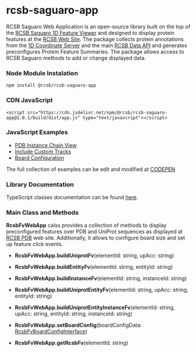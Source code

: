 # rcsb-saguaro-app

RCSB Saguaro Web Application is an open-source library built on the top of the [RCSB Saguaro 1D Feature Viewer](https://rcsb.github.io/rcsb-saguaro)
and designed to display protein features at the [RCSB Web Site](https://www.rcsb.org). The package collects protein annotations from the 
[1D Coordinate Server](https://1d-coordinates.rcsb.org) and the main [RCSB Data API](https://data.rcsb.org) and generates preconfigures Protein 
Feature Summaries. The package allows access to RCSB Saguaro methods to add or change displayed data. 

<!---
<div id="pfvSelect" ></div>  
<div id="pfv" ></div>
<script type="text/javascript" src="https://cdn.jsdelivr.net/npm/@rcsb/rcsb-saguaro-app@1.0.1/build/dist/app.js"></script>
<script type="text/javascript">
RcsbFvWebApp.setBoardConfig({
    trackWidth:540,
    rowTitleWidth:170
});
RcsbFvWebApp.buildInstanceFv("pfv", "4Z35.A");
</script>
--->

### Node Module Instalation
`npm install @rcsb/rcsb-saguaro-app`

### CDN JavaScript
`<script src="https://cdn.jsdelivr.net/npm/@rcsb/rcsb-saguaro-app@1.0.1/build/dist/app.js" type="text/javascript"></script>`

### JavaScript Examples
* [PDB Instance Chain View](https://rcsb.github.io/rcsb-saguaro-app/examples/instance.html)
* [Include Custom Tracks](https://rcsb.github.io/rcsb-saguaro-app/examples/add_new_tracks.html)
* [Board Configuration](https://rcsb.github.io/rcsb-saguaro-app/examples/board_configuration.html)

The full collection of examples can be edit and modified at [CODEPEN](https://codepen.io/collection/XjrBRP?grid_type=list)

### Library Documentation
TypeScript classes documentation can be found [here](https://rcsb.github.io/rcsb-saguaro-app/globals.html).

### Main Class and Methods
**RcsbFvWebApp** calss provides a collection of methods to display preconfigured features over PDB and UniProt sequences 
as displayed at [RCSB PDB](https://www.rcsb.org) web site. Additionally, it allows to configure board size and set up feature 
click events. 

- **RcsbFvWebApp.buildUniprotFv**(elementId: string, upAcc: string)
- **RcsbFvWebApp.buildEntityFv**(elementId: string, entityId: string)
- **RcsbFvWebApp.buildInstanceFv**(elementId: string, instanceId: string)
- **RcsbFvWebApp.buildUniprotEntityFv**(elementId: string, upAcc: string, entityId: string)
- **RcsbFvWebApp.buildUniprotEntityInstanceFv**(elementId: string, upAcc: string, entityId: string, instanceId: string)

- **RcsbFvWebApp.setBoardConfig**(boardConfigData: [RcsbFvBoardConfigInterface](https://rcsb.github.io/rcsb-saguaro/interfaces/rcsbfvboardconfiginterface.html))
- **RcsbFvWebApp.getRcsbFv**(elementId: string)
